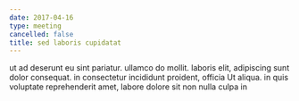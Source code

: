 ```yaml
---
date: 2017-04-16
type: meeting
cancelled: false
title: sed laboris cupidatat
---
```

ut ad deserunt eu sint pariatur. ullamco do mollit. laboris elit, adipiscing sunt dolor consequat. in consectetur incididunt proident, officia Ut aliqua. in quis voluptate reprehenderit amet, labore dolore sit non nulla culpa in